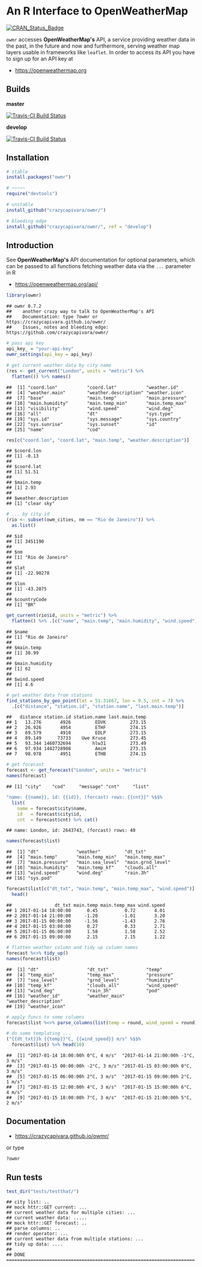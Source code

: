 An R Interface to OpenWeatherMap
================

[![CRAN\_Status\_Badge](https://www.r-pkg.org/badges/version/owmr)](https://cran.r-project.org/package=owmr)

`owmr` accesses **OpenWeatherMap's** API, a service providing weather data in the past, in the future and now and furthermore, serving weather map layers usable in frameworks like `leaflet`. In order to access its API you have to sign up for an API key at

-   <https://openweathermap.org>

Builds
------

**master**

[![Travis-CI Build Status](https://travis-ci.org/crazycapivara/owmr.svg?branch=master)](https://travis-ci.org/crazycapivara/owmr)

**develop**

[![Travis-CI Build Status](https://travis-ci.org/crazycapivara/owmr.svg?branch=develop)](https://travis-ci.org/crazycapivara/owmr)

Installation
------------

``` r
# stable
install.packages("owmr")

# ~~~~~
require("devtools")

# unstable
install_github("crazycapivara/owmr/")

# bleeding edge
install_github("crazycapivara/owmr/", ref = "develop")
```

Introduction
------------

See **OpenWeatherMap's** API documentation for optional parameters, which can be passed to all functions fetching weather data via the `...` parameter in R

-   <https://openweathermap.org/api/>

``` r
library(owmr)
```

    ## owmr 0.7.2
    ##    another crazy way to talk to OpenWeatherMap's API
    ##    Documentation: type ?owmr or https://crazycapivara.github.io/owmr/
    ##    Issues, notes and bleeding edge: https://github.com/crazycapivara/owmr/

``` r
# pass api key
api_key_ = "your-api-key"
owmr_settings(api_key = api_key)

# get current weather data by city name
(res <- get_current("London", units = "metric") %>%
  flatten()) %>% names()
```

    ##  [1] "coord.lon"           "coord.lat"           "weather.id"         
    ##  [4] "weather.main"        "weather.description" "weather.icon"       
    ##  [7] "base"                "main.temp"           "main.pressure"      
    ## [10] "main.humidity"       "main.temp_min"       "main.temp_max"      
    ## [13] "visibility"          "wind.speed"          "wind.deg"           
    ## [16] "all"                 "dt"                  "sys.type"           
    ## [19] "sys.id"              "sys.message"         "sys.country"        
    ## [22] "sys.sunrise"         "sys.sunset"          "id"                 
    ## [25] "name"                "cod"

``` r
res[c("coord.lon", "coord.lat", "main.temp", "weather.description")]
```

    ## $coord.lon
    ## [1] -0.13
    ## 
    ## $coord.lat
    ## [1] 51.51
    ## 
    ## $main.temp
    ## [1] 2.93
    ## 
    ## $weather.description
    ## [1] "clear sky"

``` r
# ... by city id
(rio <- subset(owm_cities, nm == "Rio de Janeiro")) %>%
  as.list()
```

    ## $id
    ## [1] 3451190
    ## 
    ## $nm
    ## [1] "Rio de Janeiro"
    ## 
    ## $lat
    ## [1] -22.90278
    ## 
    ## $lon
    ## [1] -43.2075
    ## 
    ## $countryCode
    ## [1] "BR"

``` r
get_current(rio$id, units = "metric") %>%
  flatten() %>% .[c("name", "main.temp", "main.humidity", "wind.speed")]
```

    ## $name
    ## [1] "Rio de Janeiro"
    ## 
    ## $main.temp
    ## [1] 30.99
    ## 
    ## $main.humidity
    ## [1] 62
    ## 
    ## $wind.speed
    ## [1] 4.6

``` r
# get weather data from stations
find_stations_by_geo_point(lat = 51.31667, lon = 9.5, cnt = 7) %>% 
  .[c("distance", "station.id", "station.name", "last.main.temp")]
```

    ##   distance station.id station.name last.main.temp
    ## 1   13.276       4926         EDVK         273.15
    ## 2   26.926       4954         ETHF         274.15
    ## 3   69.579       4910         EDLP         273.15
    ## 4   89.149      73733    Uwe Kruse         273.45
    ## 5   93.344 1460732694        hlw31         273.49
    ## 6   97.934 1442728908         AmiH         273.15
    ## 7   98.978       4951         ETHB         274.15

``` r
# get forecast
forecast <- get_forecast("London", units = "metric")
names(forecast)
```

    ## [1] "city"    "cod"     "message" "cnt"     "list"

``` r
"name: {{name}}, id: {{id}}, (forcast) rows: {{cnt}}" %$$%
  list(
    name = forecast$city$name,
    id   = forecast$city$id,
    cnt  = forecast$cnt) %>% cat()
```

    ## name: London, id: 2643743, (forcast) rows: 40

``` r
names(forecast$list)
```

    ##  [1] "dt"              "weather"         "dt_txt"         
    ##  [4] "main.temp"       "main.temp_min"   "main.temp_max"  
    ##  [7] "main.pressure"   "main.sea_level"  "main.grnd_level"
    ## [10] "main.humidity"   "main.temp_kf"    "clouds.all"     
    ## [13] "wind.speed"      "wind.deg"        "rain.3h"        
    ## [16] "sys.pod"

``` r
forecast$list[c("dt_txt", "main.temp", "main.temp_max", "wind.speed")] %>%
  head()
```

    ##                dt_txt main.temp main.temp_max wind.speed
    ## 1 2017-01-14 18:00:00      0.45          0.72       4.01
    ## 2 2017-01-14 21:00:00     -1.20         -1.01       3.20
    ## 3 2017-01-15 00:00:00     -1.56         -1.43       2.76
    ## 4 2017-01-15 03:00:00      0.27          0.33       2.71
    ## 5 2017-01-15 06:00:00      1.58          1.58       2.52
    ## 6 2017-01-15 09:00:00      2.15          2.15       1.22

``` r
# flatten weather column and tidy up column names
forecast %<>% tidy_up()
names(forecast$list)
```

    ##  [1] "dt"                  "dt_txt"              "temp"               
    ##  [4] "temp_min"            "temp_max"            "pressure"           
    ##  [7] "sea_level"           "grnd_level"          "humidity"           
    ## [10] "temp_kf"             "clouds_all"          "wind_speed"         
    ## [13] "wind_deg"            "rain_3h"             "pod"                
    ## [16] "weather_id"          "weather_main"        "weather_description"
    ## [19] "weather_icon"

``` r
# apply funcs to some columns  
forecast$list %<>% parse_columns(list(temp = round, wind_speed = round))

# do some templating ...
("{{dt_txt}}h {{temp}}°C, {{wind_speed}} m/s" %$$%
  forecast$list) %>% head(10)
```

    ##  [1] "2017-01-14 18:00:00h 0°C, 4 m/s"  "2017-01-14 21:00:00h -1°C, 3 m/s"
    ##  [3] "2017-01-15 00:00:00h -2°C, 3 m/s" "2017-01-15 03:00:00h 0°C, 3 m/s" 
    ##  [5] "2017-01-15 06:00:00h 2°C, 3 m/s"  "2017-01-15 09:00:00h 2°C, 1 m/s" 
    ##  [7] "2017-01-15 12:00:00h 4°C, 3 m/s"  "2017-01-15 15:00:00h 6°C, 4 m/s" 
    ##  [9] "2017-01-15 18:00:00h 7°C, 3 m/s"  "2017-01-15 21:00:00h 5°C, 2 m/s"

Documentation
-------------

-   <https://crazycapivara.github.io/owmr/>

or type

``` r
?owmr
```

Run tests
---------

``` r
test_dir("tests/testthat/")
```

    ## city list: ..
    ## mock httr::GET current: ...
    ## current weather data for multiple cities: ...
    ## current weather data: .....
    ## mock httr::GET forecast: ..
    ## parse columns: ..
    ## render operator: ...
    ## current weather data from multiple stations: ...
    ## tidy up data: ....
    ## 
    ## DONE ======================================================================

